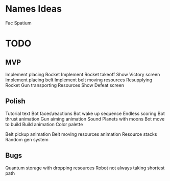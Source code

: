 Names Ideas
==============
Fac Spatium

TODO
==============
MVP
--------------
Implement placing Rocket
Implement Rocket takeoff
Show Victory screen
Implement placing belt
Implement belt moving resources
Resupplying Rocket
Gun transporting Resources
Show Defeat screen

Polish
---------------
Tutorial text
Bot faces\reactions
Bot wake up sequence
Endless scoring
Bot thrust animation
Gun aiming animation
Sound
Planets with moons
Bot move to build
Build animation
Color palette

Belt pickup animation
Belt moving resources animation
Resource stacks
Random gen system

Bugs
---------------
Quantum storage with dropping resources
Robot not always taking shortest path